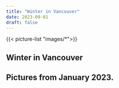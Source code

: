```yaml
---
title: "Winter in Vancouver"
date: 2023-09-01
draft: false
---
```


{{< picture-list "images/*">}}


## **Winter in Vancouver**
## Pictures from January 2023.

